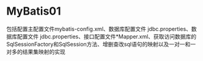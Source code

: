 # MyBatis01
包括配置主配置文件mybatis-config.xml、数据库配置文件 jdbc.properties、数据库配置文件 jdbc.properties、接口配置文件*Mapper.xml、获取访问数据库的SqlSessionFactory和SqlSession方法、增删查改sql语句的映射以及一对一和一对多的结果集映射的实现
